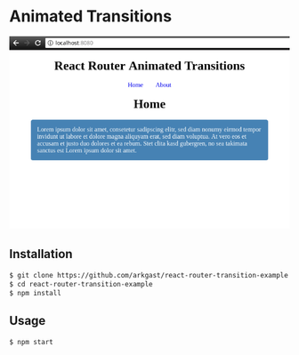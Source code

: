 # Animated Transitions

![Demo](demo.gif)

## Installation

    $ git clone https://github.com/arkgast/react-router-transition-example
    $ cd react-router-transition-example
    $ npm install

## Usage
  
    $ npm start
